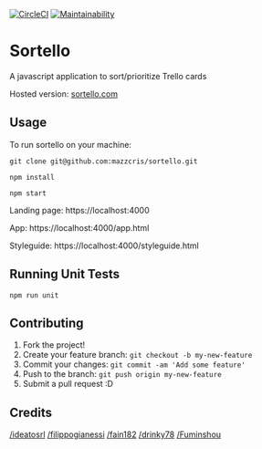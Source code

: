 [![CircleCI](https://circleci.com/gh/mazzcris/sortello.svg?style=shield)](https://circleci.com/gh/mazzcris/sortello)
[![Maintainability](https://api.codeclimate.com/v1/badges/46bc18026cdefd1912e9/maintainability)](https://codeclimate.com/github/mazzcris/sortello/maintainability)
# Sortello
A javascript application to sort/prioritize Trello cards

Hosted version: [sortello.com](https://sortello.com)

## Usage

To run sortello on your machine:

`git clone git@github.com:mazzcris/sortello.git`

`npm install`

`npm start`

Landing page:
https://localhost:4000

App:
https://localhost:4000/app.html

Styleguide:
https://localhost:4000/styleguide.html

## Running Unit Tests

`npm run unit`

## Contributing

1. Fork the project!
2. Create your feature branch: `git checkout -b my-new-feature`
3. Commit your changes: `git commit -am 'Add some feature'`
4. Push to the branch: `git push origin my-new-feature`
5. Submit a pull request :D


## Credits

[/ideatosrl](https://github.com/ideatosrl)
[/filippogianessi](https://github.com/filippogianessi)
[/fain182](https://github.com/fain182)
[/drinky78](https://github.com/drinky78)
[/Fuminshou](https://github.com/Fuminshou)

<!--
## History

TODO: Write history



## License

TODO: Write license
-->
